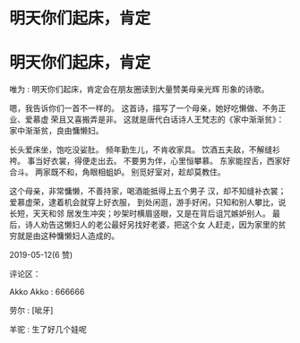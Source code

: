 # 明天你们起床，肯定

# 明天你们起床，肯定

唯为 : 明天你们起床，肯定会在朋友圈读到大量赞美母亲光辉 形象的诗歌。

嗯，我告诉你们一首不一样的。 这首诗，描写了一个母亲，她好吃懒做、不务正业、爱慕虚 荣且又喜搬弄是非。 这就是唐代白话诗人王梵志的《家中渐渐贫》： 家中渐渐贫，良由慵懒妇。

长头爱床坐，饱吃没娑肚。 频年勤生儿，不肯收家具。 饮酒五夫敌，不解缝衫袴。 事当好衣裳，得便走出去。 不要男为伴，心里恒攀慕。 东家能捏舌，西家好合斗。 两家既不和，角眼相蛆妒。 别觅好室对，趁却莫教住。

这个母亲，非常慵懒，不善持家，喝酒能抵得上五个男子 汉，却不知缝补衣裳；爱慕虚荣，逮着机会就穿上好衣服， 到处闲逛，游手好闲，只知和别人攀比，说长短，天天和邻 居发生冲突；吵架时横眉竖眼，又是在背后诅咒嫉妒别人。 最后，诗人劝告这懒妇人的老公最好另找好老婆，把这个女 人赶走，因为家里的贫穷就是由这种慵懒妇人造成的。

2019-05-12(6 赞)

评论区：

Akko Akko : 666666

劳尔 : [呲牙]

羊驼 : 生了好几个娃呢
